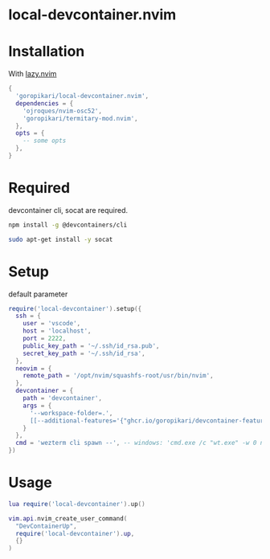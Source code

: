 # local-devcontainer.nvim

# Installation

With [lazy.nvim](https://github.com/folke/lazy.nvim)

```lua
{
  'goropikari/local-devcontainer.nvim',
  dependencies = {
    'ojroques/nvim-osc52',
    'goropikari/termitary-mod.nvim',
  },
  opts = {
    -- some opts
  },
}
```

# Required
devcontainer cli, socat are required.

```bash
npm install -g @devcontainers/cli

sudo apt-get install -y socat
```


# Setup

default parameter

```lua
require('local-devcontainer').setup({
  ssh = {
    user = 'vscode',
    host = 'localhost',
    port = 2222,
    public_key_path = '~/.ssh/id_rsa.pub',
    secret_key_path = '~/.ssh/id_rsa',
  },
  neovim = {
    remote_path = '/opt/nvim/squashfs-root/usr/bin/nvim',
  },
  devcontainer = {
    path = 'devcontainer',
    args = {
      '--workspace-folder=.',
      [[--additional-features='{"ghcr.io/goropikari/devcontainer-feature/neovim:1": {}, "ghcr.io/devcontainers/features/sshd:1": {}}']],
    }
  },
  cmd = 'wezterm cli spawn --', -- windows: 'cmd.exe /c "wt.exe" -w 0 nt bash -c'
})
```

# Usage

```lua
lua require('local-devcontainer').up()
```

```lua
vim.api.nvim_create_user_command(
  "DevContainerUp",
  require('local-devcontainer').up,
  {}
)
```

